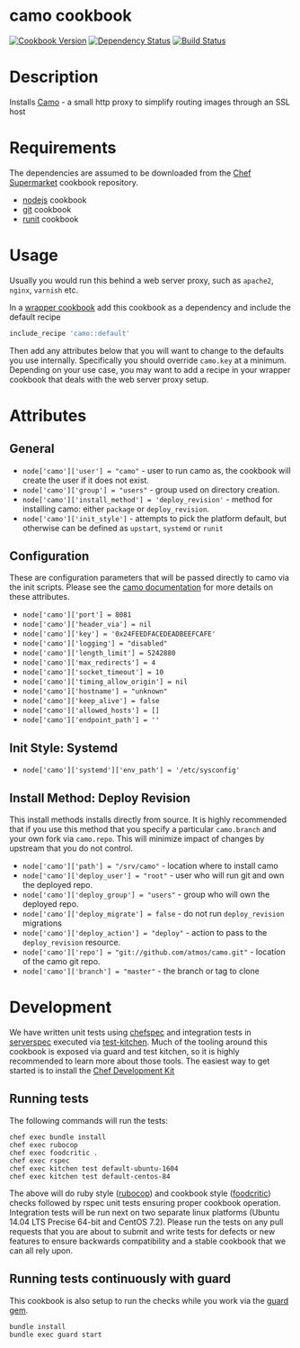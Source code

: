 camo cookbook
================
[![Cookbook Version](https://img.shields.io/cookbook/v/camo.svg?style=flat)](https://supermarket.chef.io/cookbooks/camo)
[![Dependency Status](http://img.shields.io/gemnasium/svanzoest-cookbooks/camo.svg?style=flat)](https://gemnasium.com/svanzoest-cookbooks/camo)
[![Build Status](https://travis-ci.org/svanzoest-cookbooks/camo.png?branch=master)](https://travis-ci.org/svanzoest-cookbooks/camo)

Description
===========

Installs [Camo](https://github.com/atmos/camo/) - a small http proxy to simplify routing images through an SSL host

Requirements
============

The dependencies are assumed to be downloaded from the [Chef Supermarket](https://supermarket.chef.io/) cookbook repository.

* [nodejs](https://supermarket.chef.io/cookbooks/nodejs/) cookbook
* [git](https://supermarket.chef.io/cookbooks/git/) cookbook
* [runit](https://supermarket.chef.io/cookbooks/runit/) cookbook

Usage
=====

Usually you would run this behind a web server proxy, such as `apache2`, `nginx`, `varnish` etc.

In a [wrapper cookbook](https://www.chef.io/blog/2013/12/03/doing-wrapper-cookbooks-right/) add this cookbook as a dependency and include the default recipe

```ruby
include_recipe 'camo::default'
```

Then add any attributes below that you will want to change to the defaults you use internally. Specifically you should override `camo.key` at a minimum.
Depending on your use case, you may want to add a recipe in your wrapper cookbook that deals with the web server proxy setup.

Attributes
==========

## General 

* `node['camo']['user'] = "camo"` - user to run camo as, the cookbook will create the user if it does not exist.
* `node['camo']['group'] = "users"` - group used on directory creation.
* `node['camo']['install_method'] = 'deploy_revision'` - method for installing camo: either `package` or `deploy_revision`.
* `node['camo']['init_style']` - attempts to pick the platform default, but otherwise can be defined as `upstart`, `systemd` or `runit`

## Configuration

These are configuration parameters that will be passed directly to camo via the init scripts.
Please see the [camo documentation](https://github.com/atmos/camo#configuration) for more details on these attributes.

* `node['camo']['port'] = 8081`
* `node['camo']['header_via'] = nil`
* `node['camo']['key'] = '0x24FEEDFACEDEADBEEFCAFE'`
* `node['camo']['logging'] = "disabled"`
* `node['camo']['length_limit'] = 5242880`
* `node['camo']['max_redirects'] = 4`
* `node['camo']['socket_timeout'] = 10`
* `node['camo']['timing_allow_origin'] = nil`
* `node['camo']['hostname'] = "unknown"`
* `node['camo']['keep_alive'] = false`
* `node['camo']['allowed_hosts'] = []`
* `node['camo']['endpoint_path'] = ''`

## Init Style: Systemd

* `node['camo']['systemd']['env_path'] = '/etc/sysconfig'`

## Install Method: Deploy Revision

This install methods installs directly from source. It is highly recommended that if you use this method that you specify a particular `camo.branch` and
your own fork via `camo.repo`. This will minimize impact of changes by upstream that you do not control.

* `node['camo']['path'] = "/srv/camo"` - location where to install camo
* `node['camo']['deploy_user'] = "root"` - user who will run git and own the deployed repo.
* `node['camo']['deploy_group'] = "users"` - group who will own the deployed repo.
* `node['camo']['deploy_migrate'] = false` - do not run `deploy_revision` migrations
* `node['camo']['deploy_action'] = "deploy"` - action to pass to the `deploy_revision` resource.
* `node['camo']['repo'] = "git://github.com/atmos/camo.git"` - location of the camo git repo.
* `node['camo']['branch'] = "master"` - the branch or tag to clone

# Development

We have written unit tests using [chefspec](http://code.sethvargo.com/chefspec/) and integration tests in [serverspec](http://serverspec.org/) executed via [test-kitchen](http://kitchen.ci). Much of the tooling around this cookbook is exposed via guard and test kitchen, so it is highly recommended to learn more about those tools. The easiest way to get started is to install the [Chef Development Kit](https://downloads.chef.io/chef-dk/)

## Running tests

The following commands will run the tests:

```
chef exec bundle install
chef exec rubocop
chef exec foodcritic .
chef exec rspec
chef exec kitchen test default-ubuntu-1604
chef exec kitchen test default-centos-84
```

The above will do ruby style ([rubocop](https://github.com/bbatsov/rubocop)) and cookbook style ([foodcritic](http://www.foodcritic.io/)) checks followed by rspec unit tests ensuring proper cookbook operation. Integration tests will be run next on two separate linux platforms (Ubuntu 14.04 LTS Precise 64-bit and CentOS 7.2). Please run the tests on any pull requests that you are about to submit and write tests for defects or new features to ensure backwards compatibility and a stable cookbook that we can all rely upon.

## Running tests continuously with guard

This cookbook is also setup to run the checks while you work via the [guard gem](http://guardgem.org/).

```
bundle install
bundle exec guard start
```
